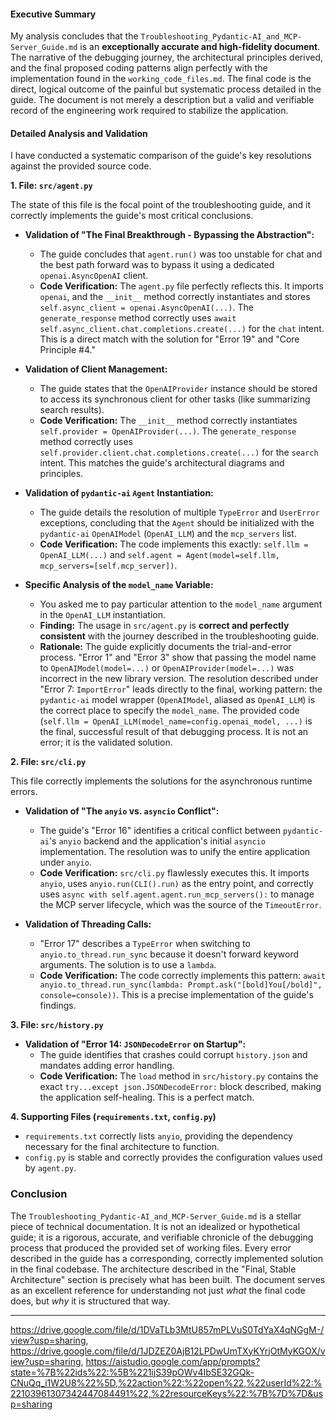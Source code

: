 #### Executive Summary

My analysis concludes that the `Troubleshooting_Pydantic-AI_and_MCP-Server_Guide.md` is an **exceptionally accurate and high-fidelity document**. The narrative of the debugging journey, the architectural principles derived, and the final proposed coding patterns align perfectly with the implementation found in the `working_code_files.md`. The final code is the direct, logical outcome of the painful but systematic process detailed in the guide. The document is not merely a description but a valid and verifiable record of the engineering work required to stabilize the application.

#### Detailed Analysis and Validation

I have conducted a systematic comparison of the guide's key resolutions against the provided source code.

**1. File: `src/agent.py`**

The state of this file is the focal point of the troubleshooting guide, and it correctly implements the guide's most critical conclusions.

*   **Validation of "The Final Breakthrough - Bypassing the Abstraction":**
    *   The guide concludes that `agent.run()` was too unstable for chat and the best path forward was to bypass it using a dedicated `openai.AsyncOpenAI` client.
    *   **Code Verification:** The `agent.py` file perfectly reflects this. It imports `openai`, and the `__init__` method correctly instantiates and stores `self.async_client = openai.AsyncOpenAI(...)`. The `generate_response` method correctly uses `await self.async_client.chat.completions.create(...)` for the `chat` intent. This is a direct match with the solution for "Error 19" and "Core Principle #4."

*   **Validation of Client Management:**
    *   The guide states that the `OpenAIProvider` instance should be stored to access its synchronous client for other tasks (like summarizing search results).
    *   **Code Verification:** The `__init__` method correctly instantiates `self.provider = OpenAIProvider(...)`. The `generate_response` method correctly uses `self.provider.client.chat.completions.create(...)` for the `search` intent. This matches the guide's architectural diagrams and principles.

*   **Validation of `pydantic-ai` `Agent` Instantiation:**
    *   The guide details the resolution of multiple `TypeError` and `UserError` exceptions, concluding that the `Agent` should be initialized with the `pydantic-ai` `OpenAIModel` (`OpenAI_LLM`) and the `mcp_servers` list.
    *   **Code Verification:** The code implements this exactly: `self.llm = OpenAI_LLM(...)` and `self.agent = Agent(model=self.llm, mcp_servers=[self.mcp_server])`.

*   **Specific Analysis of the `model_name` Variable:**
    *   You asked me to pay particular attention to the `model_name` argument in the `OpenAI_LLM` instantiation.
    *   **Finding:** The usage in `src/agent.py` is **correct and perfectly consistent** with the journey described in the troubleshooting guide.
    *   **Rationale:** The guide explicitly documents the trial-and-error process. "Error 1" and "Error 3" show that passing the model name to `OpenAIModel(model=...)` or `OpenAIProvider(model=...)` was incorrect in the new library version. The resolution described under "Error 7: `ImportError`" leads directly to the final, working pattern: the `pydantic-ai` model wrapper (`OpenAIModel`, aliased as `OpenAI_LLM`) is the correct place to specify the `model_name`. The provided code (`self.llm = OpenAI_LLM(model_name=config.openai_model, ...)` is the final, successful result of that debugging process. It is not an error; it is the validated solution.

**2. File: `src/cli.py`**

This file correctly implements the solutions for the asynchronous runtime errors.

*   **Validation of "The `anyio` vs. `asyncio` Conflict":**
    *   The guide's "Error 16" identifies a critical conflict between `pydantic-ai`'s `anyio` backend and the application's initial `asyncio` implementation. The resolution was to unify the entire application under `anyio`.
    *   **Code Verification:** `src/cli.py` flawlessly executes this. It imports `anyio`, uses `anyio.run(CLI().run)` as the entry point, and correctly uses `async with self.agent.agent.run_mcp_servers():` to manage the MCP server lifecycle, which was the source of the `TimeoutError`.

*   **Validation of Threading Calls:**
    *   "Error 17" describes a `TypeError` when switching to `anyio.to_thread.run_sync` because it doesn't forward keyword arguments. The solution is to use a `lambda`.
    *   **Code Verification:** The code correctly implements this pattern: `await anyio.to_thread.run_sync(lambda: Prompt.ask("[bold]You[/bold]", console=console))`. This is a precise implementation of the guide's findings.

**3. File: `src/history.py`**

*   **Validation of "Error 14: `JSONDecodeError` on Startup":**
    *   The guide identifies that crashes could corrupt `history.json` and mandates adding error handling.
    *   **Code Verification:** The `load` method in `src/history.py` contains the exact `try...except json.JSONDecodeError:` block described, making the application self-healing. This is a perfect match.

**4. Supporting Files (`requirements.txt`, `config.py`)**

*   `requirements.txt` correctly lists `anyio`, providing the dependency necessary for the final architecture to function.
*   `config.py` is stable and correctly provides the configuration values used by `agent.py`.

### Conclusion

The `Troubleshooting_Pydantic-AI_and_MCP-Server_Guide.md` is a stellar piece of technical documentation. It is not an idealized or hypothetical guide; it is a rigorous, accurate, and verifiable chronicle of the debugging process that produced the provided set of working files. Every error described in the guide has a corresponding, correctly implemented solution in the final codebase. The architecture described in the "Final, Stable Architecture" section is precisely what has been built. The document serves as an excellent reference for understanding not just *what* the final code does, but *why* it is structured that way.

---
https://drive.google.com/file/d/1DVaTLb3MtU857mPLVuS0TdYaX4qNGgM-/view?usp=sharing, https://drive.google.com/file/d/1JDZEZ0AjB12LPDwUmTXyKYrjOtMyKGOX/view?usp=sharing, https://aistudio.google.com/app/prompts?state=%7B%22ids%22:%5B%221ijS39pOWv4IbSE32GQk-CNuQq_i1W2U8%22%5D,%22action%22:%22open%22,%22userId%22:%22103961307342447084491%22,%22resourceKeys%22:%7B%7D%7D&usp=sharing

